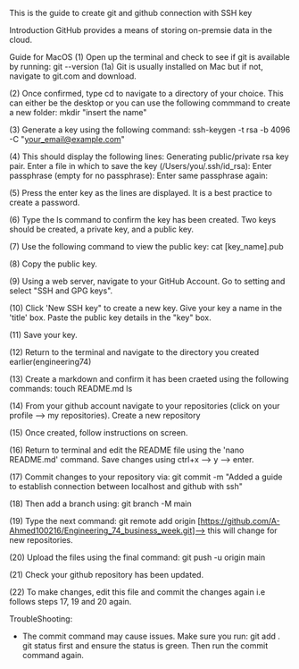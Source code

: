 This is the guide to create git and github connection with SSH key

Introduction
GitHub provides a means of storing on-premsie data in the cloud. 

Guide for MacOS
(1) Open up the terminal and check to see if git is available by running:
	git --version
(1a) Git is usually installed on Mac but if not, navigate to git.com and download.

(2) Once confirmed, type cd to navigate to a directory of your choice. This can either be the desktop or you can use the following commmand to create a new folder:
	mkdir "insert the name"
 
(3) Generate a key using the following command:
	ssh-keygen -t rsa -b 4096 -C "your_email@example.com"

(4) This should display the following lines:
	Generating public/private rsa key pair.
	Enter a file in which to save the key (/Users/you/.ssh/id_rsa):
	Enter passphrase (empty for no passphrase): 
	Enter same passphrase again:
  
(5) Press the enter key as the lines are displayed. It is a best practice to create a password.

(6) Type the ls command to confirm the key has been created. Two keys should be created, a private key, and a public key. 

(7) Use the following command to view the public key:
	cat [key_name].pub

(8) Copy the public key.

(9) Using a web server, navigate to your GitHub Account. Go to setting and select "SSH and GPG keys".

(10) Click 'New SSH key" to create a new key. Give your key a name in the 'title' box. Paste the public key details in the "key" box.  

(11) Save your key.

(12) Return to the terminal and navigate to the directory you created earlier(engineering74)

(13) Create a markdown and confirm it has been craeted using the following commands:
	touch README.md
 	ls

(14) From your github account navigate to your repositories (click on your profile --> my repositories). Create a new repository 

(15) Once created, follow instructions on screen. 

(16) Return to terminal and  edit the README file using the 'nano README.md' command. Save changes using ctrl+x --> y --> enter.

(17) Commit changes to your repository via:
	git commit -m "Added a guide to establish connection between localhost and github with ssh"

(18) Then add a branch using:
	git branch -M main

(19) Type the next command:
	 git remote add origin [https://github.com/A-Ahmed100216/Engineering_74_business_week.git]--> this will change for new repositories.

(20) Upload the files using the final command:
	git push -u origin main	

(21) Check your github repository has been updated.

(22) To make changes, edit this file and commit the changes again i.e follows steps 17, 19 and 20 again. 


TroubleShooting:
 * The commit command may cause issues. Make sure you run:
	git add .
	git status 
first and ensure the status is green. Then run the commit command again.
